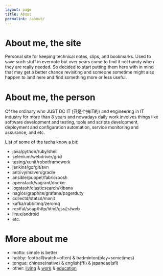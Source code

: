```yaml
---
layout: page
title: About
permalink: /about/
---
```


# About me, the site
Personal site for keeping technical notes, clips, and bookmarks. Used to save such stuff in evernote but over years come to find it not handy when they are really needed. So decided to start putting them here with in mind that may get a better chance revisiting and someone sometime might also happen to land here and find something more or less useful.

# About me, the person
Of the ordinary who JUST DO IT (只是个搞IT的) and engineering in IT industry for more than 8 years and nowadays daily work involves things like software development and testing, tools and scripts development, deployment and configuration automation, service monitoring and assurance, and etc.

List of some of the techs know a bit:

- java/python/ruby/shell
- selenium/webdriver/grid
- testng/xunit/robotframework
- jenkins/go/git/svn
- ant/ivy/maven/gradle
- ansible/puppet/fabric/bosh
- openstack/vagrant/docker
- logstash/elasticsearch/kibana
- nagios/graphite/grafana/pagerduty
- collectd/statsd/monit
- kafka/rabbitmq/zeromq
- restful/soap/http/html/css/js/web
- linux/android
- etc.

# More about me
- motto: simple is better
- hobby: football(watch+often) & badminton(play+sometimes)
- tongue: chinese(native) & english(ffl) & japanese(sfl)
- other: [living](https://www.google.com/maps/place/Shanghai,+China) & [work](http://www.cisco.com/) & [education](http://www.cs.ecnu.edu.cn/)
